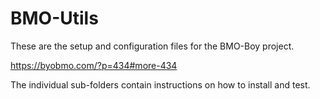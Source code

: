 # BMO-Utils

These are the setup and configuration files for the BMO-Boy project.

https://byobmo.com/?p=434#more-434

The individual sub-folders contain instructions on how to install and test.

